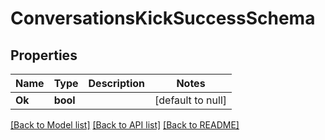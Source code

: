 # ConversationsKickSuccessSchema

## Properties
Name | Type | Description | Notes
------------ | ------------- | ------------- | -------------
**Ok** | **bool** |  | [default to null]

[[Back to Model list]](../README.md#documentation-for-models) [[Back to API list]](../README.md#documentation-for-api-endpoints) [[Back to README]](../README.md)


